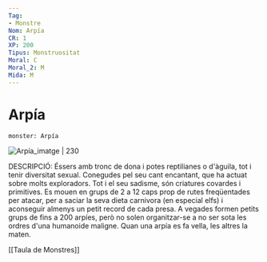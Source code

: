 ```yaml
---
Tag:
- Monstre
Nom: Arpía
CR: 1
XP: 200
Tipus: Monstruositat
Moral: C
Moral_2: M
Mida: M
---
```

# Arpía

```statblock
monster: Arpía
```

![Arpía_imatge | 230](https://static.wikia.nocookie.net/monster/images/2/28/Harpy.jpg/revision/latest/scale-to-width-down/289?cb=20110129191316)

DESCRIPCIÓ: 
Éssers amb tronc de dona i potes reptilianes o d'àguila, tot i tenir diversitat sexual. Conegudes pel seu cant encantant, que ha actuat sobre molts exploradors. Tot i el seu sadisme, són criatures covardes i primitives. Es mouen en grups de 2 a 12 caps prop de rutes freqüentades per atacar, per a saciar la seva dieta carnivora (en especial elfs) i aconseguir almenys un petit record de cada presa. A vegades formen petits grups de fins a 200 arpíes, però no solen organitzar-se a no ser sota les ordres d'una humanoide maligne. Quan una arpía es fa vella, les altres la maten.

[[Taula de Monstres]]


